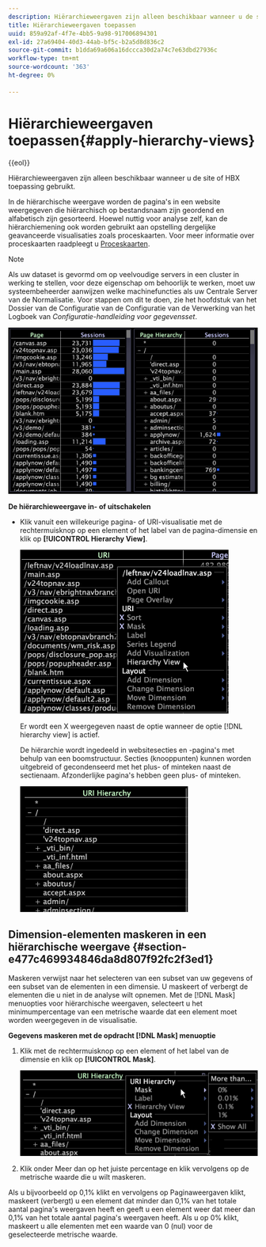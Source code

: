 ```yaml
---
description: Hiërarchieweergaven zijn alleen beschikbaar wanneer u de site of HBX toepassing gebruikt.
title: Hiërarchieweergaven toepassen
uuid: 859a92af-4f7e-4bb5-9a98-917006894301
exl-id: 27a69404-40d3-44ab-bf5c-b2a5d8d836c2
source-git-commit: b1dda69a606a16dccca30d2a74c7e63dbd27936c
workflow-type: tm+mt
source-wordcount: '363'
ht-degree: 0%

---
```


# Hiërarchieweergaven toepassen{#apply-hierarchy-views}

{{eol}}

Hiërarchieweergaven zijn alleen beschikbaar wanneer u de site of HBX toepassing gebruikt.

In de hiërarchische weergave worden de pagina&#39;s in een website weergegeven die hiërarchisch op bestandsnaam zijn geordend en alfabetisch zijn gesorteerd. Hoewel nuttig voor analyse zelf, kan de hiërarchiemening ook worden gebruikt aan opstelling dergelijke geavanceerde visualisaties zoals proceskaarten. Voor meer informatie over proceskaarten raadpleegt u [Proceskaarten](../../../../home/c-get-started/c-analysis-vis/c-proc-maps/c-proc-maps.md#concept-880aee224404429785b733a4e80d275e).

>[!NOTE]
>
>Als uw dataset is gevormd om op veelvoudige servers in een cluster in werking te stellen, voor deze eigenschap om behoorlijk te werken, moet uw systeembeheerder aanwijzen welke machinefuncties als uw Centrale Server van de Normalisatie. Voor stappen om dit te doen, zie het hoofdstuk van het Dossier van de Configuratie van de Configuratie van de Verwerking van het Logboek van *Configuratie-handleiding voor gegevensset*.

![](assets/vis_Table_CompareHierarchy.png)

**De hiërarchieweergave in- of uitschakelen**

* Klik vanuit een willekeurige pagina- of URI-visualisatie met de rechtermuisknop op een element of het label van de pagina-dimensie en klik op **[!UICONTROL Hierarchy View]**.

   ![](assets/mnu_Table_HierarchyView.png)

   Er wordt een X weergegeven naast de optie wanneer de optie [!DNL hierarchy view] is actief.

   De hiërarchie wordt ingedeeld in websitesecties en -pagina&#39;s met behulp van een boomstructuur. Secties (knooppunten) kunnen worden uitgebreid of gecondenseerd met het plus- of minteken naast de sectienaam. Afzonderlijke pagina&#39;s hebben geen plus- of minteken.

   ![](assets/vis_Table_HierarchyView_Expanded.png)

## Dimension-elementen maskeren in een hiërarchische weergave {#section-e477c469934846da8d807f92fc2f3ed1}

Maskeren verwijst naar het selecteren van een subset van uw gegevens of een subset van de elementen in een dimensie. U maskeert of verbergt de elementen die u niet in de analyse wilt opnemen. Met de [!DNL Mask] menuopties voor hiërarchische weergaven, selecteert u het minimumpercentage van een metrische waarde dat een element moet worden weergegeven in de visualisatie.

**Gegevens maskeren met de opdracht [!DNL Mask] menuoptie**

1. Klik met de rechtermuisknop op een element of het label van de dimensie en klik op **[!UICONTROL Mask]**.

   ![](assets/mnu_Table_HierarchyView_Masking.png)

1. Klik onder Meer dan op het juiste percentage en klik vervolgens op de metrische waarde die u wilt maskeren.

Als u bijvoorbeeld op 0,1% klikt en vervolgens op Paginaweergaven klikt, maskeert (verbergt) u een element dat minder dan 0,1% van het totale aantal pagina&#39;s weergaven heeft en geeft u een element weer dat meer dan 0,1% van het totale aantal pagina&#39;s weergaven heeft. Als u op 0% klikt, maskeert u alle elementen met een waarde van 0 (nul) voor de geselecteerde metrische waarde.
